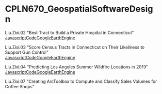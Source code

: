 # CPLN670_GeospatialSoftwareDesign

Liu.Zixi.02 "Best Tract to Build a Private Hospital in Connecticut" <br/>
[JavascriptCodeGoogleEarthEngine](https://code.earthengine.google.com/777683dcc3aef7293cd897ef22f08eb5)

Liu.Zixi.03 "Score Census Tracts in Connecticut on Their Likeliness to Support Gun Control" <br/>
[JavascriptCodeGoogleEarthEngine](https://code.earthengine.google.com/628e45d937abf443f560e38f5500aa52)

Liu.Zixi.04 "Predicting Los Angeles Summer Wildfire Locations in 2019" <br/>
[JavascriptCodeGoogleEarthEngine](https://code.earthengine.google.com/3b77b0206604b14e785fd11769d85632)

Liu.Zixi.07 "Creating ArcToolbox to Compute and Classify Sales Volumes for Coffee Shops" <br/>
